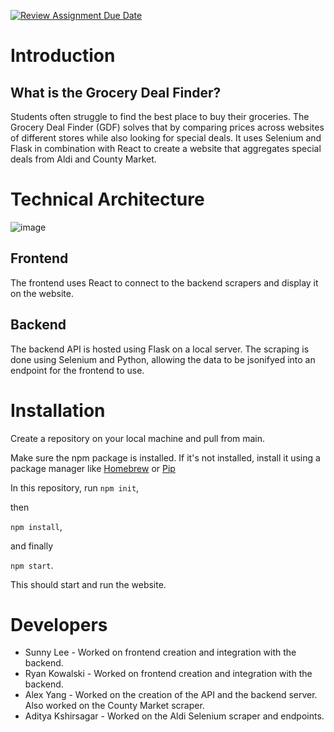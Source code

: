 [![Review Assignment Due Date](https://classroom.github.com/assets/deadline-readme-button-24ddc0f5d75046c5622901739e7c5dd533143b0c8e959d652212380cedb1ea36.svg)](https://classroom.github.com/a/3e23_jye)

# Introduction
## What is the Grocery Deal Finder?

Students often struggle to find the best place to buy their groceries. The Grocery Deal Finder (GDF) solves that by comparing prices across websites of different stores while also looking for special deals. It uses Selenium and Flask in combination with React to create a website that aggregates special deals from Aldi and County Market.

# Technical Architecture

![image](https://github.com/CS222-UIUC-SP24/group-project-team-27/assets/60373662/886346f7-f399-41ac-b7bd-8d5607f940ae)

## Frontend

The frontend uses React to connect to the backend scrapers and display it on the website.

## Backend

The backend API is hosted using Flask on a local server. The scraping is done using Selenium and Python, allowing the data to be jsonifyed into an endpoint for the frontend to use.

# Installation
Create a repository on your local machine and pull from main.

Make sure the npm package is installed. If it's not installed, install it using a package manager like [Homebrew](https://brew.sh/) or [Pip](https://pypi.org/project/pip/)

In this repository, run
```npm init```,

then

```npm install```,

and finally

```npm start```.

This should start and run the website.


# Developers

* Sunny Lee - Worked on frontend creation and integration with the backend.
* Ryan Kowalski - Worked on frontend creation and integration with the backend.
* Alex Yang - Worked on the creation of the API and the backend server. Also worked on the County Market scraper.
* Aditya Kshirsagar - Worked on the Aldi Selenium scraper and endpoints.


